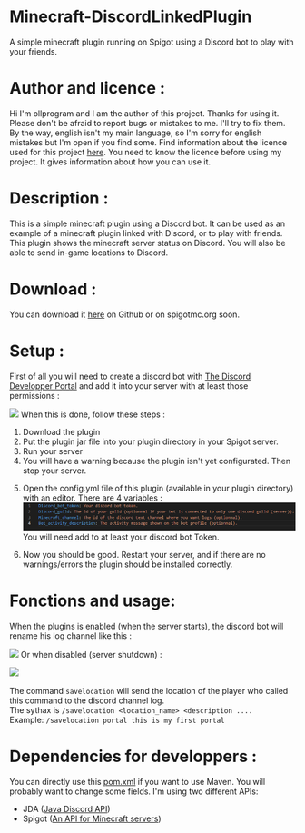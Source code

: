 # Minecraft-DiscordLinkedPlugin
A simple minecraft plugin running on Spigot using a Discord bot to play with your friends.

# Author and licence :
Hi I'm ollprogram and I am the author of this project. Thanks for using it.
Please don't be afraid to report bugs or mistakes to me. I'll try to fix them. By the way, english isn't my main language, so I'm sorry for english mistakes but I'm open if you find some.
Find information about the licence used for this project <a href="https://github.com/ollprogram/Minecraft-DiscordLinkedPlugin/blob/main/LICENSE">here</a>. You need to know the licence before using my project. It gives information about how you can use it.
# Description :
This is a simple minecraft plugin using a Discord bot. It can be used as an example of a minecraft plugin linked with Discord, or to play with friends. This plugin shows the minecraft server status on Discord. You will also be able to send in-game locations to Discord.
# Download :
You can download it <a href="https://github.com/ollprogram/Minecraft-DiscordLinkedPlugin/releases/download/v1.0.0/DiscordLinkedPlugin-1.0.0.jar">here</a> on Github or on spigotmc.org soon. 
# Setup :
<p>First of all you will need to create a discord bot with <a href="https://discord.com/developers/docs/intro">The Discord Developper Portal</a> and add it into your server with at least those permissions : </p>
<img src="https://user-images.githubusercontent.com/39884051/151679694-15a874c3-b2ec-445e-a134-31a7253ec5f5.png"></a>
When this is done, follow these steps :
<ol>
  <li>Download the plugin</li>
  <li>Put the plugin jar file into your plugin directory in your Spigot server.</li>
  <li>Run your server</li>
  <li>You will have a warning because the plugin isn't yet configurated. Then stop your server.</li>
  <li><p>Open the config.yml file of this plugin (available in your plugin directory) with an editor. There are 4 variables : <br>
    <img src="https://github.com/ollprogram/Minecraft-DiscordLinkedPlugin/blob/main/config.yml_example.png"></img>
    <br>You will need add to at least your discord bot Token.
</p></li>
  <li> Now you should be good. Restart your server, and if there are no warnings/errors the plugin should be installed correctly.</li>
</ol>
  
# Fonctions and usage:
<p>When the plugins is enabled (when the server starts), the discord bot will rename his log channel like this :</p>
<img src="https://user-images.githubusercontent.com/39884051/151680042-a189c0f7-4cf1-45a8-b933-0a79dedaffd7.png"><img>
Or when disabled (server shutdown) :</p>
<img src="https://user-images.githubusercontent.com/39884051/151679925-9930996c-fdda-48b9-8b92-6a3048215227.png"><img>
<p>
  The command <code>savelocation</code> will send the location of the player who called this command to the discord channel log.
  <br> The sythax is <code>/savelocation &ltlocation_name&gt &ltdescription .... </code>
  <br> Example: <code>/savelocation portal this is my first portal</code>
</p>

# Dependencies for developpers :
You can directly use this <a href="https://github.com/ollprogram/Minecraft-DiscordLinkedPlugin/blob/main/pom.xml">pom.xml</a> if you want to use Maven.
You will probably want to change some fields. I'm using two different APIs:
<ul>
  <li> JDA (<a href = "https://github.com/DV8FromTheWorld/JDA">Java Discord API</a>)</li>
  <li> Spigot (<a href = "https://www.spigotmc.org">An API for Minecraft servers</a>)</li>
</ul>
